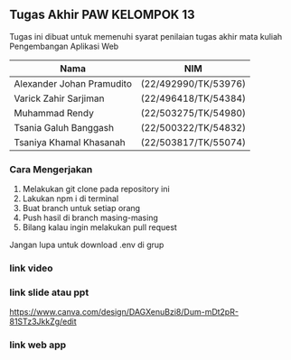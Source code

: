 ## Tugas Akhir PAW KELOMPOK 13

Tugas ini dibuat untuk memenuhi syarat penilaian tugas akhir mata kuliah Pengembangan Aplikasi Web

| Nama | NIM | 
|----|----|
| Alexander Johan Pramudito| (22/492990/TK/53976)|
| Varick Zahir Sarjiman| (22/496418/TK/54384)|
| Muhammad Rendy| (22/503275/TK/54980)|
| Tsania Galuh Banggash| (22/500322/TK/54832)|
| Tsaniya Khamal Khasanah| (22/503817/TK/55074)|

### Cara Mengerjakan
1. Melakukan git clone pada repository ini
2. Lakukan npm i di terminal
3. Buat branch untuk setiap orang
4. Push hasil di branch masing-masing
5. Bilang kalau ingin melakukan pull request

Jangan lupa untuk download .env di grup

### link video


### link slide atau ppt
https://www.canva.com/design/DAGXenuBzi8/Dum-mDt2pR-81STz3JkkZg/edit


### link web app
